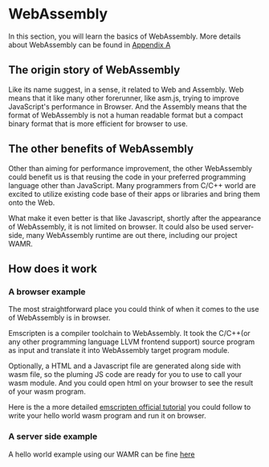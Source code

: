 # WebAssembly

In this section, you will learn the basics of WebAssembly. More details about WebAssembly can be found in [Appendix A](../../appendix/webassembly-details.md)

## The origin story of WebAssembly

Like its name suggest, in a sense, it related to Web and Assembly. Web means that it like many other forerunner, like asm.js, trying to improve JavaScript's performance in Browser. And the Assembly means that the format of WebAssembly is not a human readable format but a compact binary format that is more efficient for browser to use.

## The other benefits of WebAssembly

Other than aiming for performance improvement, the other WebAssembly could benefit us is that reusing the code in your preferred programming language other than JavaScript. Many programmers from C/C++ world are excited to utilize existing code base of their apps or libraries and bring them onto the Web.

What make it even better is that like Javascript, shortly after the appearance of WebAssembly, it is not limited on browser. It could also be used server-side, many WebAssembly runtime are out there, including our project WAMR.

## How does it work

### A browser example
The most straightforward place you could think of when it comes to the use of WebAssembly is in browser. 

Emscripten is a compiler toolchain to WebAssembly. It took the C/C++(or any other programming language LLVM frontend support) source program as input and translate it into WebAssembly target program module.

Optionally, a HTML and a Javascript file are generated along side with wasm file, so the pluming JS code are ready for you to use to call your wasm module. And you could open html on your browser to see the result of your wasm program. 

Here is the a more detailed [emscripten official tutorial](https://emscripten.org/docs/getting_started/Tutorial.html) you could follow to write your hello world wasm program and run it on browser.

### A server side example

A hello world example using our WAMR can be fine [here](../getting_started/README.md)

<!-- ## Structure of its module -->
